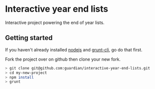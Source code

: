 # Interactive year end lists

Interactive project powering the end of year lists.

## Getting started
If you haven't already installed [nodejs](http://nodejs.org/download/)
and [grunt-cli](http://gruntjs.com/getting-started), go do that first.

Fork the project over on github then clone your new fork.

```bash
> git clone git@github.com:guardian/interactive-year-end-lists.git 
> cd my-new-project
> npm install
> grunt
```

